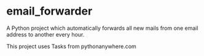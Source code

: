 # email_forwarder
A Python project which automatically forwards all new mails from one email address to another every hour.

This project uses Tasks from pythonanywhere.com
